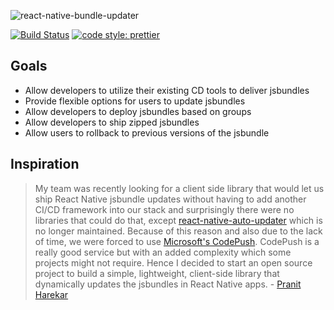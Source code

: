 ![react-native-bundle-updater](https://user-images.githubusercontent.com/17886017/55283012-16a12400-5327-11e9-991d-e5de07e2db72.png)

[![Build Status](https://travis-ci.com/Pranit-Harekar/dispatch.svg?branch=master)](https://travis-ci.com/Pranit-Harekar/dispatch) [![code style: prettier](https://img.shields.io/badge/code_style-prettier-ff69b4.svg?style=flat-square)](https://github.com/prettier/prettier)

## Goals

- Allow developers to utilize their existing CD tools to deliver jsbundles
- Provide flexible options for users to update jsbundles
- Allow developers to deploy jsbundles based on groups
- Allow developers to ship zipped jsbundles
- Allow users to rollback to previous versions of the jsbundle

## Inspiration

> My team was recently looking for a client side library that would let us ship React Native jsbundle updates without having to add another CI/CD framework into our stack and surprisingly there were no libraries that could do that, except [react-native-auto-updater](https://github.com/redbooth/react-native-auto-updater) which is no longer maintained. Because of this reason and also due to the lack of time, we were forced to use [Microsoft's CodePush](https://microsoft.github.io/code-push/). CodePush is a really good service but with an added complexity which some projects might not require. Hence I decided to start an open source project to build a simple, lightweight, client-side library that dynamically updates the jsbundles in React Native apps. - [Pranit Harekar](https://twitter.com/pranitharekar)
